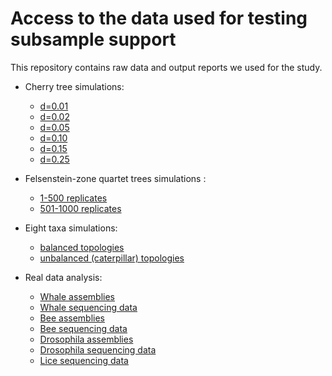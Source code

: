 # Access to the data used for testing subsample support

This repository contains raw data and output reports we used for the study.

* Cherry tree simulations:
    - [d=0.01](https://tera-trees.com/data/consult/v1.0.0/d0.01_100sims.tar.gz)
    - [d=0.02](https://tera-trees.com/data/consult/v1.0.0/d0.02_100sims.tar.gz)
    - [d=0.05](https://tera-trees.com/data/consult/v1.0.0/d0.05_100sims.tar.gz)
    - [d=0.10](https://tera-trees.com/data/consult/v1.0.0/d0.10_100sims.tar.gz)
    - [d=0.15](https://tera-trees.com/data/consult/v1.0.0/d0.15_100sims.tar.gz)
    - [d=0.25](https://tera-trees.com/data/consult/v1.0.0/d0.25_100sims.tar.gz)
    
* Felsenstein-zone quartet trees simulations :
    - [1-500 replicates]()
    - [501-1000 replicates]()
    

* Eight taxa simulations:
    - [balanced topologies]()
    - [unbalanced (caterpillar) topologies]()

* Real data analysis:
    - [Whale assemblies]()
    - [Whale sequencing data]()
    - [Bee assemblies]()
    - [Bee sequencing data]()
    - [Drosophila assemblies]()
    - [Drosophila sequencing data]()
    - [Lice sequencing data]()
    
